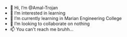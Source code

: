 - 👋 Hi, I’m @Amal-Trojan
- 👀 I’m interested in learning
- 🌱 I’m currently learning in Marian Engineering College
- 💞️ I’m looking to collaborate on nothing
- 📫 You can't reach me bruhh...

<!---
Amal-Trojan/Amal-Trojan is a ✨ special ✨ repository because its `README.md` (this file) appears on your GitHub profile.
You can click the Preview link to take a look at your changes.
--->
